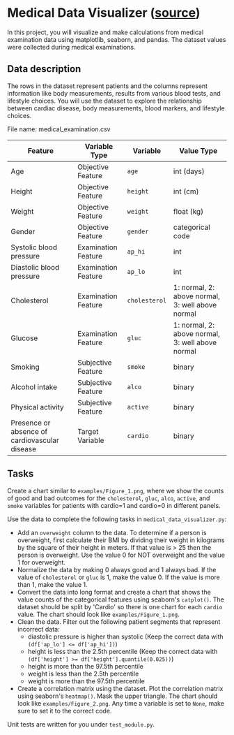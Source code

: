 # Medical Data Visualizer ([source](https://www.freecodecamp.org/learn/data-analysis-with-python/data-analysis-with-python-projects/medical-data-visualizer))

In this project, you will visualize and make calculations from medical examination data using matplotlib, seaborn, and pandas. The dataset values were collected during medical examinations.

## Data description
The rows in the dataset represent patients and the columns represent information like body measurements, results from various blood tests, and lifestyle choices. You will use the dataset to explore the relationship between cardiac disease, body measurements, blood markers, and lifestyle choices.

File name: medical_examination.csv


|Feature|	Variable Type|	Variable|	Value Type|
|-|-|-|-|
|Age|	Objective Feature|	```age```	|int (days)|
|Height|	Objective Feature|	```height```	|int (cm)
|Weight|	Objective Feature|	```weight```	|float (kg)
|Gender|	Objective Feature|	```gender```	|categorical code
|Systolic blood pressure|	Examination Feature	|```ap_hi```	|int
|Diastolic blood pressure|	Examination Feature	|```ap_lo```	|int
|Cholesterol|	Examination Feature|	```cholesterol```	|1: normal, 2: above normal, 3: well above normal
|Glucose|	Examination Feature	|```gluc```	|1: normal, 2: above normal, 3: well above normal
|Smoking|	Subjective Feature	|```smoke```	|binary
|Alcohol intake|	Subjective Feature	|```alco```	|binary
|Physical activity|	Subjective Feature	|```active```	|binary
|Presence or absence of cardiovascular disease|	Target Variable	|```cardio```	|binary|

## Tasks
Create a chart similar to ```examples/Figure_1.png```, where we show the counts of good and bad outcomes for the ```cholesterol```, ```gluc```, ```alco```, ```active```, and ```smoke``` variables for patients with cardio=1 and cardio=0 in different panels.

Use the data to complete the following tasks in ```medical_data_visualizer.py```:

- Add an ```overweight``` column to the data. To determine if a person  is overweight, first calculate their BMI by dividing their weight in kilograms by the square of their height in meters. If that value is > 25 then the person is overweight. Use the value 0 for NOT overweight and the value 1 for overweight.
- Normalize the data by making 0 always good and 1 always bad. If the value of ```cholesterol``` or ```gluc``` is 1, make the value 0. If the value is more than 1, make the value 1.
- Convert the data into long format and create a chart that shows the value counts of the categorical features using seaborn's ```catplot()```. The dataset should be split by 'Cardio' so there is one chart for each ```cardio``` value. The chart should look like ```examples/Figure_1.png```.
- Clean the data. Filter out the following patient segments that represent incorrect data:
    - diastolic pressure is higher than systolic (Keep the correct data with ```(df['ap_lo'] <= df['ap_hi'])```)
    - height is less than the 2.5th percentile (Keep the correct data with ```(df['height'] >= df['height'].quantile(0.025))```)
    - height is more than the 97.5th percentile
    - weight is less than the 2.5th percentile
    - weight is more than the 97.5th percentile
- Create a correlation matrix using the dataset. Plot the correlation matrix using seaborn's ```heatmap()```. Mask the upper triangle. The chart should look like ```examples/Figure_2.png```.
Any time a variable is set to ```None```, make sure to set it to the correct code.

Unit tests are written for you under ```test_module.py```.